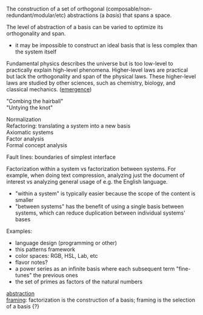 The construction of a set of orthogonal (composable/non-redundant/modular/etc) abstractions (a *basis*) that spans a space.

The level of abstraction of a basis can be varied to optimize its orthogonality and span.
- it may be impossible to construct an ideal basis that is less complex than the system itself

Fundamental physics describes the universe but is too low-level to practically explain high-level phenomena.  Higher-level laws are practical but lack the orthogonality and span of the physical laws.  These higher-level laws are studied by other sciences, such as chemistry, biology, and classical mechanics. ([emergence](Emergence.md))

"Combing the hairball"\
"Untying the knot"

Normalization\
Refactoring: translating a system into a new basis\
Axiomatic systems\
Factor analysis\
Formal concept analysis

Fault lines: boundaries of simplest interface

Factorization within a system vs factorization between systems.  For example, when doing text compression, analyzing just the document of interest vs analyzing general usage of e.g. the English language.
- "within a system" is typically easier because the scope of the content is smaller
- "between systems" has the benefit of using a single basis between systems, which can reduce duplication between individual systems' bases

Examples:
- language design (programming or other)
- this patterns framework
- color spaces: RGB, HSL, Lab, etc
- flavor notes?
- a power series as an infinite basis where each subsequent term "fine-tunes" the previous ones
- the set of primes as factors of the natural numbers

[abstraction](Abstraction.md)\
[framing](Framing.md): factorization is the construction of a basis; framing is the selection of a basis {?}
